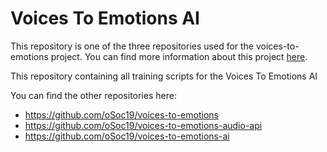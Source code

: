 # Voices To Emotions AI
This repository is one of the three repositories used for the voices-to-emotions project. You can find more information about this project [here](https://osoc19.github.io/voices-to-emotions/).

This repository containing all training scripts for the Voices To Emotions AI

You can find the other repositories here:
* https://github.com/oSoc19/voices-to-emotions
* https://github.com/oSoc19/voices-to-emotions-audio-api
* https://github.com/oSoc19/voices-to-emotions-ai
